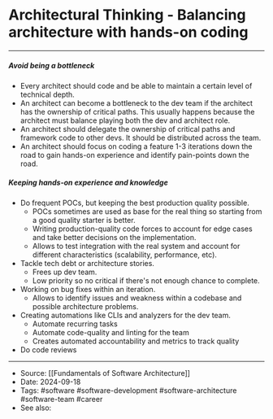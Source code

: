 # Architectural Thinking - Balancing architecture with hands-on coding
----
##### Avoid being a bottleneck
- Every architect should code and be able to maintain a certain level of technical depth.
- An architect can become a bottleneck to the dev team if the architect has the ownership of critical paths. This usually happens because the architect must balance playing both the dev and architect role.
- An architect should delegate the ownership of critical paths and framework code to other devs. It should be distributed across the team.
- An architect should focus on coding a feature 1-3 iterations down the road to gain hands-on experience and identify pain-points down the road.

##### Keeping hands-on experience and knowledge 
- Do frequent POCs, but keeping the best production quality possible.
	- POCs sometimes are used as base for the real thing so starting from a good quality starter is better.
	- Writing production-quality code forces to account for edge cases and take better decisions on the implementation.
	- Allows to test integration with the real system and account for different characteristics (scalability, performance, etc).
- Tackle tech debt or architecture stories.
	- Frees up dev team.
	- Low priority so no critical if there's not enough chance to complete.
- Working on bug fixes within an iteration.
	- Allows to identify issues and weakness within a codebase and possible architecture problems.
- Creating automations like CLIs and analyzers for the dev team.
	- Automate recurring tasks
	- Automate code-quality and linting for the team
	- Creates automated accountability and metrics to track quality
- Do code reviews

---
- Source: [[Fundamentals of Software Architecture]]
- Date: 2024-09-18
- Tags: #software #software-development #software-architecture #software-team #career 
- See also: